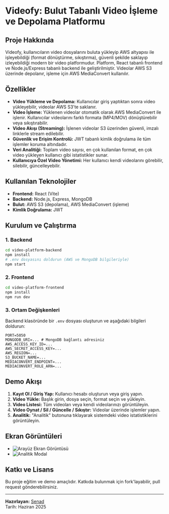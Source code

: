 # Videofy: Bulut Tabanlı Video İşleme ve Depolama Platformu

## Proje Hakkında

Videofy, kullanıcıların video dosyalarını buluta yükleyip AWS altyapısı ile işleyebildiği (format dönüştürme, sıkıştırma), güvenli şekilde saklayıp izleyebildiği modern bir video platformudur. Platform, React tabanlı frontend ve Node.js/Express tabanlı backend ile geliştirilmiştir. Videolar AWS S3 üzerinde depolanır, işleme için AWS MediaConvert kullanılır.

## Özellikler

- **Video Yükleme ve Depolama:** Kullanıcılar giriş yaptıktan sonra video yükleyebilir, videolar AWS S3'te saklanır.
- **Video İşleme:** Yüklenen videolar otomatik olarak AWS MediaConvert ile işlenir. Kullanıcılar videolarını farklı formata (MP4/MOV) dönüştürebilir veya sıkıştırabilir.
- **Video Akışı (Streaming):** İşlenen videolar S3 üzerinden güvenli, imzalı linklerle stream edilebilir.
- **Güvenlik ve Erişim Kontrolü:** JWT tabanlı kimlik doğrulama ile tüm işlemler koruma altındadır.
- **Veri Analitiği:** Toplam video sayısı, en çok kullanılan format, en çok video yükleyen kullanıcı gibi istatistikler sunar.
- **Kullanıcıya Özel Video Yönetimi:** Her kullanıcı kendi videolarını görebilir, silebilir, güncelleyebilir.

## Kullanılan Teknolojiler

- **Frontend:** React (Vite)
- **Backend:** Node.js, Express, MongoDB
- **Bulut:** AWS S3 (depolama), AWS MediaConvert (işleme)
- **Kimlik Doğrulama:** JWT

## Kurulum ve Çalıştırma

### 1. Backend

```bash
cd video-platform-backend
npm install
# .env dosyasını doldurun (AWS ve MongoDB bilgileriyle)
npm start
```

### 2. Frontend

```bash
cd video-platform-frontend
npm install
npm run dev
```

### 3. Ortam Değişkenleri

Backend klasöründe bir `.env` dosyası oluşturun ve aşağıdaki bilgileri doldurun:

```
PORT=5050
MONGODB_URI=... # MongoDB bağlantı adresiniz
AWS_ACCESS_KEY_ID=...
AWS_SECRET_ACCESS_KEY=...
AWS_REGION=...
S3_BUCKET_NAME=...
MEDIACONVERT_ENDPOINT=...
MEDIACONVERT_ROLE_ARN=...
```

## Demo Akışı

1. **Kayıt Ol / Giriş Yap:** Kullanıcı hesabı oluşturun veya giriş yapın.
2. **Video Yükle:** Başlık girin, dosya seçin, format seçin ve yükleyin.
3. **Video Listesi:** Tüm videoları veya kendi videolarınızı görüntüleyin.
4. **Video Oynat / Sil / Güncelle / Sıkıştır:** Videolar üzerinde işlemler yapın.
5. **Analitik:** "Analitik" butonuna tıklayarak sistemdeki video istatistiklerini görüntüleyin.

## Ekran Görüntüleri

- ![Arayüz Ekran Görüntüsü](docs/screenshot1.png)
- ![Analitik Modal](docs/screenshot2.png)

## Katkı ve Lisans

Bu proje eğitim ve demo amaçlıdır. Katkıda bulunmak için fork'layabilir, pull request gönderebilirsiniz.

---

**Hazırlayan:** [Senad](https://github.com/senad)  
Tarih: Haziran 2025

